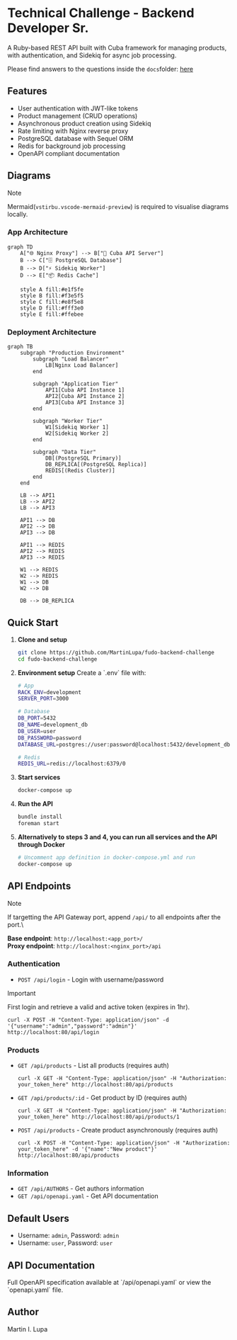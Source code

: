 # Technical Challenge - Backend Developer Sr.

A Ruby-based REST API built with Cuba framework for managing products, with authentication, and Sidekiq for async job processing.

Please find answers to the questions inside the `docs`folder: [here](docs)

## Features

- User authentication with JWT-like tokens
- Product management (CRUD operations)
- Asynchronous product creation using Sidekiq
- Rate limiting with Nginx reverse proxy
- PostgreSQL database with Sequel ORM
- Redis for background job processing
- OpenAPI compliant documentation

## Diagrams
> [!NOTE]  
> Mermaid(`vstirbu.vscode-mermaid-preview`) is required to visualise diagrams locally.

### App Architecture

```mermaid
graph TD
    A["🌐 Nginx Proxy"] --> B["🚀 Cuba API Server"]
    B --> C["🗄️ PostgreSQL Database"]
    B --> D["⚡ Sidekiq Worker"]
    D --> E["📦 Redis Cache"]
    
    style A fill:#e1f5fe
    style B fill:#f3e5f5
    style C fill:#e8f5e8
    style D fill:#fff3e0
    style E fill:#ffebee
```

### Deployment Architecture
```mermaid
graph TB
    subgraph "Production Environment"
        subgraph "Load Balancer"
            LB[Nginx Load Balancer]
        end
        
        subgraph "Application Tier"
            API1[Cuba API Instance 1]
            API2[Cuba API Instance 2]
            API3[Cuba API Instance 3]
        end
        
        subgraph "Worker Tier"
            W1[Sidekiq Worker 1]
            W2[Sidekiq Worker 2]
        end
        
        subgraph "Data Tier"
            DB[(PostgreSQL Primary)]
            DB_REPLICA[(PostgreSQL Replica)]
            REDIS[(Redis Cluster)]
        end
    end
    
    LB --> API1
    LB --> API2
    LB --> API3
    
    API1 --> DB
    API2 --> DB
    API3 --> DB
    
    API1 --> REDIS
    API2 --> REDIS
    API3 --> REDIS
    
    W1 --> REDIS
    W2 --> REDIS
    W1 --> DB
    W2 --> DB
    
    DB --> DB_REPLICA
```


## Quick Start

1. **Clone and setup**
   ```bash
   git clone https://github.com/MartinLupa/fudo-backend-challenge
   cd fudo-backend-challenge
   ```

2. **Environment setup**
   Create a \`.env\` file with:
   ```bash
   # App
   RACK_ENV=development
   SERVER_PORT=3000
   
   # Database
   DB_PORT=5432
   DB_NAME=development_db
   DB_USER=user
   DB_PASSWORD=password
   DATABASE_URL=postgres://user:password@localhost:5432/development_db
   
   # Redis
   REDIS_URL=redis://localhost:6379/0
   ```

3. **Start services**
   ```bash
   docker-compose up
   ```
4. **Run the API**
   ```bash
   bundle install
   foreman start
   ```

5. **Alternatively to steps 3 and 4, you can run all services and the API through Docker**
   ```bash
   # Uncomment app definition in docker-compose.yml and run
   docker-compose up
   ```

## API Endpoints

> [!NOTE]  
> If targetting the API Gateway port, append `/api/` to all endpoints after the port.\
>
> **Base endpoint**: `http://localhost:<app_port>/`\
> **Proxy endpoint**: `http://localhost:<nginx_port>/api`

### Authentication
- `POST /api/login` - Login with username/password
  
> [!IMPORTANT]  
> First login and retrieve a valid and active token (expires in 1hr).

  ```curl
  curl -X POST -H "Content-Type: application/json" -d '{"username":"admin","password":"admin"}' http://localhost:80/api/login
  ```
### Products
- `GET /api/products` - List all products (requires auth)

  ```curl
  curl -X GET -H "Content-Type: application/json" -H "Authorization: your_token_here" http://localhost:80/api/products
  ```
- `GET /api/products/:id` - Get product by ID (requires auth)

  ```curl
  curl -X GET -H "Content-Type: application/json" -H "Authorization: your_token_here" http://localhost:80/api/products/1
  ```
- `POST /api/products` - Create product asynchronously (requires auth)

  ```curl
  curl -X POST -H "Content-Type: application/json" -H "Authorization: your_token_here" -d '{"name":"New product"}' http://localhost:80/api/products
  ```

### Information
- `GET /api/AUTHORS` - Get authors information
- `GET /api/openapi.yaml` - Get API documentation

## Default Users

- Username: `admin`, Password: `admin`
- Username: `user`, Password: `user`


## API Documentation

Full OpenAPI specification available at \`/api/openapi.yaml\` or view the \`openapi.yaml\` file.

## Author

Martin I. Lupa
